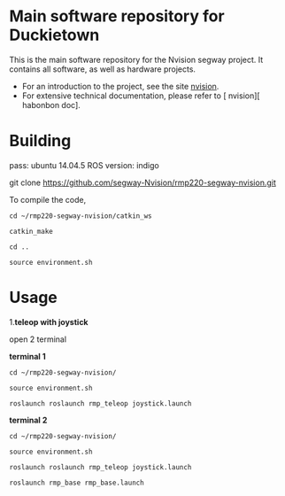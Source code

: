 # Main software repository for Duckietown

This is the main software repository for the Nvision segway project. It contains all software, as well as hardware projects.

- For an introduction to the project, see the site [nvision](http:).
- For extensive technical documentation, please refer to [ nvision][ habonbon doc].

Building
========
pass: ubuntu 14.04.5
ROS version: indigo 

git clone https://github.com/segway-Nvision/rmp220-segway-nvision.git 

To compile the code, 

```
cd ~/rmp220-segway-nvision/catkin_ws

catkin_make

cd ..

source environment.sh
```

Usage
========

1.**teleop with joystick**

open 2 terminal

**terminal 1**

```bash=
cd ~/rmp220-segway-nvision/

source environment.sh

roslaunch roslaunch rmp_teleop joystick.launch
```

**terminal 2**

```bash=
cd ~/rmp220-segway-nvision/

source environment.sh

roslaunch roslaunch rmp_teleop joystick.launch

roslaunch rmp_base rmp_base.launch
```



